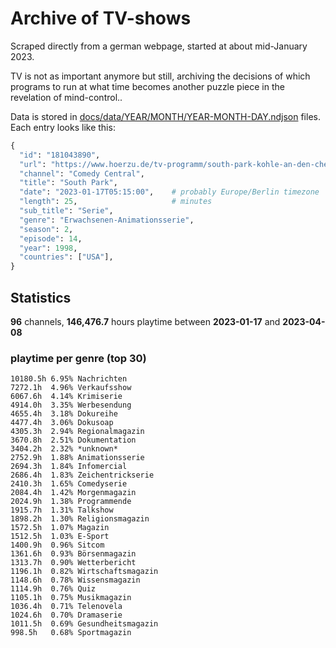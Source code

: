 # Archive of TV-shows

Scraped directly from a german webpage, started at about mid-January 2023.

TV is not as important anymore but still, archiving the decisions of which programs to run at what time
becomes another puzzle piece in the revelation of mind-control.. 

Data is stored in [docs/data/YEAR/MONTH/YEAR-MONTH-DAY.ndjson](docs/data/) files. 
Each entry looks like this:

```python
{
  "id": "181043890", 
  "url": "https://www.hoerzu.de/tv-programm/south-park-kohle-an-den-chefkoch/bid_181043890/", 
  "channel": "Comedy Central", 
  "title": "South Park", 
  "date": "2023-01-17T05:15:00",    # probably Europe/Berlin timezone 
  "length": 25,                     # minutes 
  "sub_title": "Serie", 
  "genre": "Erwachsenen-Animationsserie", 
  "season": 2, 
  "episode": 14, 
  "year": 1998, 
  "countries": ["USA"],
}
```

## Statistics

**96** channels, **146,476.7** hours playtime between **2023-01-17** and **2023-04-08**


### playtime per genre (top 30)

    10180.5h 6.95% Nachrichten
    7272.1h  4.96% Verkaufsshow
    6067.6h  4.14% Krimiserie
    4914.0h  3.35% Werbesendung
    4655.4h  3.18% Dokureihe
    4477.4h  3.06% Dokusoap
    4305.3h  2.94% Regionalmagazin
    3670.8h  2.51% Dokumentation
    3404.2h  2.32% *unknown*
    2752.9h  1.88% Animationsserie
    2694.3h  1.84% Infomercial
    2686.4h  1.83% Zeichentrickserie
    2410.3h  1.65% Comedyserie
    2084.4h  1.42% Morgenmagazin
    2024.9h  1.38% Programmende
    1915.7h  1.31% Talkshow
    1898.2h  1.30% Religionsmagazin
    1572.5h  1.07% Magazin
    1512.5h  1.03% E-Sport
    1400.9h  0.96% Sitcom
    1361.6h  0.93% Börsenmagazin
    1313.7h  0.90% Wetterbericht
    1196.1h  0.82% Wirtschaftsmagazin
    1148.6h  0.78% Wissensmagazin
    1114.9h  0.76% Quiz
    1105.1h  0.75% Musikmagazin
    1036.4h  0.71% Telenovela
    1024.6h  0.70% Dramaserie
    1011.5h  0.69% Gesundheitsmagazin
    998.5h   0.68% Sportmagazin
